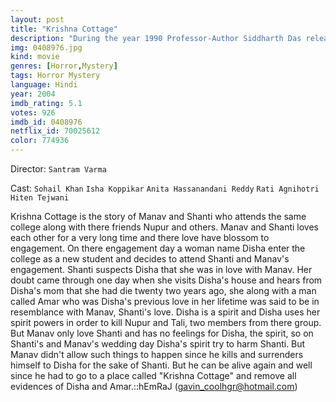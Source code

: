 ```yaml
---
layout: post
title: "Krishna Cottage"
description: "During the year 1990 Professor-Author Siddharth Das releases his first book 'Kahi Unkahi Baatein' which contain a total of 10 short stories albeit with the last story 'Krishna Cottage' without any ending. A total of fifty thousand copies are printed and distributed to five different cities in India. Three trucks carrying these copies meet with mysterious accidents, two toppling off cliffs, and one catching fire; and one ship sinks losing it's entire consignment. One copy of this book is found and kept under lock and key in the store-room of J.C. College. Then i.."
img: 0408976.jpg
kind: movie
genres: [Horror,Mystery]
tags: Horror Mystery 
language: Hindi
year: 2004
imdb_rating: 5.1
votes: 926
imdb_id: 0408976
netflix_id: 70025612
color: 774936
---
```

Director: `Santram Varma`  

Cast: `Sohail Khan` `Isha Koppikar` `Anita Hassanandani Reddy` `Rati Agnihotri` `Hiten Tejwani` 

Krishna Cottage is the story of Manav and Shanti who attends the same college along with there friends Nupur and others. Manav and Shanti loves each other for a very long time and there love have blossom to engagement. On there engagement day a woman name Disha enter the college as a new student and decides to attend Shanti and Manav's engagement. Shanti suspects Disha that she was in love with Manav. Her doubt came through one day when she visits Disha's house and hears from Disha's mom that she had die twenty two years ago, she along with a man called Amar who was Disha's previous love in her lifetime was said to be in resemblance with Manav, Shanti's love. Disha is a spirit and Disha uses her spirit powers in order to kill Nupur and Tali, two members from there group. But Manav only love Shanti and has no feelings for Disha, the spirit, so on Shanti's and Manav's wedding day Disha's spirit try to harm Shanti. But Manav didn't allow such things to happen since he kills and surrenders himself to Disha for the sake of Shanti. But he can be alive again and well since he had to go to a place called "Krishna Cottage" and remove all evidences of Disha and Amar.::hEmRaJ (gavin_coolhgr@hotmail.com)